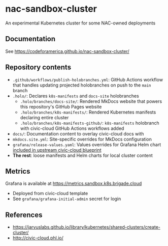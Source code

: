# nac-sandbox-cluster

An experimental Kubernetes cluster for some NAC-owned deployments

## Documentation

See <https://codeforamerica.github.io/nac-sandbox-cluster/>

## Repository contents

- `.github/workflows/publish-holobranches.yml`: GitHub Actions workflow that handles updating projected holobranches on push to the `main` branch
- `.holo/`: Declares `k8s-manifests` and `docs-site` holobranches
    - `.holo/branches/docs-site/`: Rendered MkDocs website that powers this repository's GitHub Pages website
    - `.holo/branches/k8s-manifests/`: Rendered Kubernetes manifests declaring entire cluster
    - `.holo/branches/k8s-manifests-github/`: `k8s-manifests` holobranch with civic-cloud GitHub Actions workflows added
- `docs/`: Documentation content to overlay civic-cloud docs with
- `mkdocs.site.yml`: Site-specific overrides for MkDocs configuration
- `grafana/release-values.yaml`: Values overrides for Grafana Helm chart [included in upstream civic-cloud blueprint](https://github.com/CodeForPhilly/civic-cloud/blob/k8s/blueprint/common/grafana/release-values.yaml)
- **The rest**: loose manifests and Helm charts for local cluster content

## Metrics

Grafana is available at <https://metrics.sandbox.k8s.brigade.cloud>

- Deployed from civic-cloud template
- See `grafana/grafana-initial-admin` secret for login

## References

- <https://jarvuslabs.github.io/library/kubernetes/shared-clusters/create-cluster/>
- <http://civic-cloud.phl.io/>
